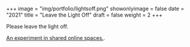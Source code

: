 +++
image = "img/portfolio/lightsoff.png"
showonlyimage = false
date = "2021"
title = "Leave the Light Off"
draft = false
weight = 2
+++

Please leave the light off.
<!--more-->

[An experiment in shared online spaces.](https://lightsoff-nekfxpjbea-uw.a.run.app/).

